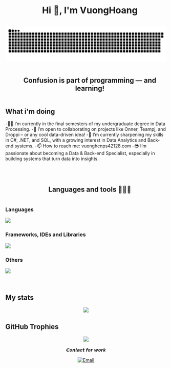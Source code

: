 <div id="user-content-toc">
  <ul align="center">
    <summary><h1 style="display: inline-block">Hi 👋, I'm VuongHoang</h1></summary>
  </ul>
</div>
<!--- snake example -->
<div align="center">
  
  ![snake gif](https://github.com/Lionous/Lionous/blob/output/github-contribution-grid-snake-dark.svg)
  
</div>

<div id="user-content-toc">
  <ul align="center">
    <summary><h2 style="display: inline-block">Confusion is part of programming — and learning!</h2></summary>
  </ul>
</div>

## What i'm doing
<!--Intro start-->
-👨‍🎓 I’m currently in the final semesters of my undergraduate degree in Data Processing.
-👯 I’m open to collaborating on projects like Onner, Teampj, and Droppi – or any cool data-driven idea!
-🌱 I’m currently sharpening my skills in C#, .NET, and SQL, with a growing interest in Data Analytics and Back-end systems.
-📫 How to reach me: vuonghcnps42128.com
-😎 I’m passionate about becoming a Data & Back-end Specialist, especially in building systems that turn data into insights.
<!--Intro end-->

<br/>
  <div id="user-content-toc">
    <ul align="center">
      <summary><h2 style="display: inline-block">Languages and tools 👨🏻‍💻</h2></summary>
    </ul>
  </div>
  <h3>Languages</h3>
    <p align="left">
      <a href="https://github.com/Lionous">
        <img src="https://skillicons.dev/icons?i=cs,java,py,ts&perline=14" />
      </a>
    </p>
  <h3>Frameworks, IDEs and Libraries</h3>
      <p align="left">
        <a href="https://github.com/Lionous">
          <img src="https://skillicons.dev/icons?i=dotnet,visualstudio,rider,idea,clion,androidstudio&perline=14" />
        </a>
      </p>
  <h3>Others</h3>
      <p align="left">
        <a href="https://github.com/Lionous">
          <img src="https://skillicons.dev/icons?i=mysql,postgres,mongo,sqlite,docker,vscode,git,postman,latex,linux,arch,debian&perline=14" />
        </a>
      </p>
<br>


## My stats
<div align="center">
  <a href="https://github.com/Lionous"> 
    <img height="200px" src="https://github-readme-stats.vercel.app/api?username=NhutVuong&hide_border=true&show_icons=true&count_private=true&theme=gruvbox&bg_color=151515&border_radius=15">
  </a> 
</div>

 
## GitHub Trophies
<div align="center">
  
![](https://github-profile-trophy.vercel.app/?username=NhutVuong&theme=dark_dimmed&no-frame=true&no-bg=false&margin-w=10)

</div>

<p align="center">
  𝘾𝒐𝙣𝒕𝙖𝒄𝙩 𝙛𝒐𝙧 𝙬𝒐𝙧𝒌
</p>
<p align="center">
<a href="https://facebook.com/vinkay" target="_blank"><img alt="" src="https://img.shields.io/badge/facebook-000?style=for-the-badge&logo=facebook&logoColor=3b5998" style="vertical-align:center" /></a><a href="https://instagram.com/_vinkay_" target="_blank"><img alt="" src="https://img.shields.io/badge/Instagram-000?style=for-the-badge&logo=Instagram&logoColor=E4405F" style="vertical-align:center" /></a><a href="https://linkedin.com/in/vinkay" target="_blank"><img alt="" src="https://img.shields.io/badge/LinkedIn-000?logo=linkedin&logoColor=0A66C2&style=for-the-badge" style="vertical-align:center" /></a><a href="https://www.youtube.com/c/VinhNguyenOfficial512" target="_blank"><img alt="" src="https://img.shields.io/badge/YouTube%20-000?style=for-the-badge&logo=youtube&logoColor=red" style="vertical-align:center" /></a><a href="https://replit.com/@vinkay" target="_blank"><img alt="" src="https://img.shields.io/badge/replit-000?style=for-the-badge&logo=replit&logoColor=FFA500" style="vertical-align:center" /></a><a href="mailto:nguyenquocvinh.bocking@gmail.com" target="_blank"><img alt="Email" src="https://img.shields.io/badge/gmail%20-000?style=for-the-badge&logo=gmail&logoColor=BB001B" style="vertical-align:center" /></a>
</p>  
